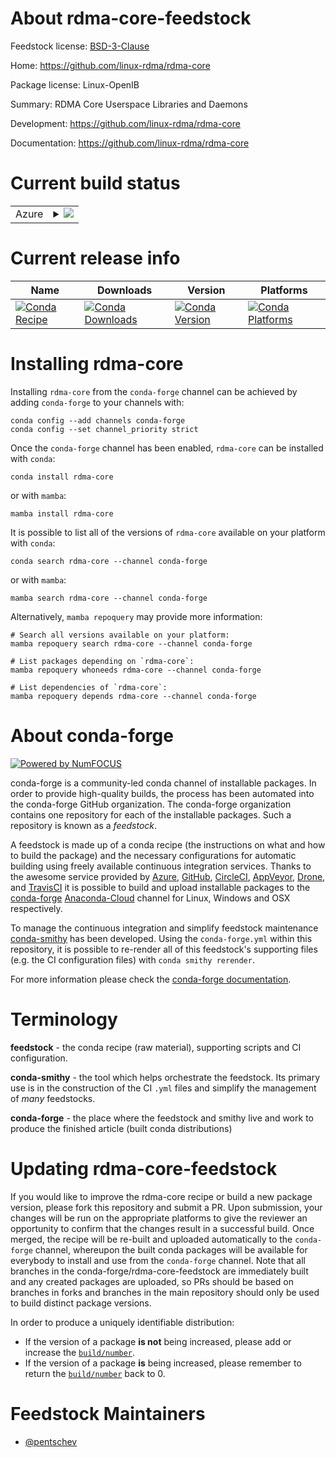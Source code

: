 About rdma-core-feedstock
=========================

Feedstock license: [BSD-3-Clause](https://github.com/conda-forge/rdma-core-feedstock/blob/main/LICENSE.txt)

Home: https://github.com/linux-rdma/rdma-core

Package license: Linux-OpenIB

Summary: RDMA Core Userspace Libraries and Daemons

Development: https://github.com/linux-rdma/rdma-core

Documentation: https://github.com/linux-rdma/rdma-core

Current build status
====================


<table>
    
  <tr>
    <td>Azure</td>
    <td>
      <details>
        <summary>
          <a href="https://dev.azure.com/conda-forge/feedstock-builds/_build/latest?definitionId=19476&branchName=main">
            <img src="https://dev.azure.com/conda-forge/feedstock-builds/_apis/build/status/rdma-core-feedstock?branchName=main">
          </a>
        </summary>
        <table>
          <thead><tr><th>Variant</th><th>Status</th></tr></thead>
          <tbody><tr>
              <td>linux_64</td>
              <td>
                <a href="https://dev.azure.com/conda-forge/feedstock-builds/_build/latest?definitionId=19476&branchName=main">
                  <img src="https://dev.azure.com/conda-forge/feedstock-builds/_apis/build/status/rdma-core-feedstock?branchName=main&jobName=linux&configuration=linux%20linux_64_" alt="variant">
                </a>
              </td>
            </tr>
          </tbody>
        </table>
      </details>
    </td>
  </tr>
</table>

Current release info
====================

| Name | Downloads | Version | Platforms |
| --- | --- | --- | --- |
| [![Conda Recipe](https://img.shields.io/badge/recipe-rdma--core-green.svg)](https://anaconda.org/conda-forge/rdma-core) | [![Conda Downloads](https://img.shields.io/conda/dn/conda-forge/rdma-core.svg)](https://anaconda.org/conda-forge/rdma-core) | [![Conda Version](https://img.shields.io/conda/vn/conda-forge/rdma-core.svg)](https://anaconda.org/conda-forge/rdma-core) | [![Conda Platforms](https://img.shields.io/conda/pn/conda-forge/rdma-core.svg)](https://anaconda.org/conda-forge/rdma-core) |

Installing rdma-core
====================

Installing `rdma-core` from the `conda-forge` channel can be achieved by adding `conda-forge` to your channels with:

```
conda config --add channels conda-forge
conda config --set channel_priority strict
```

Once the `conda-forge` channel has been enabled, `rdma-core` can be installed with `conda`:

```
conda install rdma-core
```

or with `mamba`:

```
mamba install rdma-core
```

It is possible to list all of the versions of `rdma-core` available on your platform with `conda`:

```
conda search rdma-core --channel conda-forge
```

or with `mamba`:

```
mamba search rdma-core --channel conda-forge
```

Alternatively, `mamba repoquery` may provide more information:

```
# Search all versions available on your platform:
mamba repoquery search rdma-core --channel conda-forge

# List packages depending on `rdma-core`:
mamba repoquery whoneeds rdma-core --channel conda-forge

# List dependencies of `rdma-core`:
mamba repoquery depends rdma-core --channel conda-forge
```


About conda-forge
=================

[![Powered by
NumFOCUS](https://img.shields.io/badge/powered%20by-NumFOCUS-orange.svg?style=flat&colorA=E1523D&colorB=007D8A)](https://numfocus.org)

conda-forge is a community-led conda channel of installable packages.
In order to provide high-quality builds, the process has been automated into the
conda-forge GitHub organization. The conda-forge organization contains one repository
for each of the installable packages. Such a repository is known as a *feedstock*.

A feedstock is made up of a conda recipe (the instructions on what and how to build
the package) and the necessary configurations for automatic building using freely
available continuous integration services. Thanks to the awesome service provided by
[Azure](https://azure.microsoft.com/en-us/services/devops/), [GitHub](https://github.com/),
[CircleCI](https://circleci.com/), [AppVeyor](https://www.appveyor.com/),
[Drone](https://cloud.drone.io/welcome), and [TravisCI](https://travis-ci.com/)
it is possible to build and upload installable packages to the
[conda-forge](https://anaconda.org/conda-forge) [Anaconda-Cloud](https://anaconda.org/)
channel for Linux, Windows and OSX respectively.

To manage the continuous integration and simplify feedstock maintenance
[conda-smithy](https://github.com/conda-forge/conda-smithy) has been developed.
Using the ``conda-forge.yml`` within this repository, it is possible to re-render all of
this feedstock's supporting files (e.g. the CI configuration files) with ``conda smithy rerender``.

For more information please check the [conda-forge documentation](https://conda-forge.org/docs/).

Terminology
===========

**feedstock** - the conda recipe (raw material), supporting scripts and CI configuration.

**conda-smithy** - the tool which helps orchestrate the feedstock.
                   Its primary use is in the construction of the CI ``.yml`` files
                   and simplify the management of *many* feedstocks.

**conda-forge** - the place where the feedstock and smithy live and work to
                  produce the finished article (built conda distributions)


Updating rdma-core-feedstock
============================

If you would like to improve the rdma-core recipe or build a new
package version, please fork this repository and submit a PR. Upon submission,
your changes will be run on the appropriate platforms to give the reviewer an
opportunity to confirm that the changes result in a successful build. Once
merged, the recipe will be re-built and uploaded automatically to the
`conda-forge` channel, whereupon the built conda packages will be available for
everybody to install and use from the `conda-forge` channel.
Note that all branches in the conda-forge/rdma-core-feedstock are
immediately built and any created packages are uploaded, so PRs should be based
on branches in forks and branches in the main repository should only be used to
build distinct package versions.

In order to produce a uniquely identifiable distribution:
 * If the version of a package **is not** being increased, please add or increase
   the [``build/number``](https://docs.conda.io/projects/conda-build/en/latest/resources/define-metadata.html#build-number-and-string).
 * If the version of a package **is** being increased, please remember to return
   the [``build/number``](https://docs.conda.io/projects/conda-build/en/latest/resources/define-metadata.html#build-number-and-string)
   back to 0.

Feedstock Maintainers
=====================

* [@pentschev](https://github.com/pentschev/)

